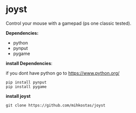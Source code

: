 # joyst
Control your mouse with a gamepad (ps one classic tested).

**Dependencies:**
  - python
  - pynput
  - pygame
 
**install Dependencies**:

if you dont have python go to https://www.python.org/

    pip install pynput
    pip install pygame

**install joyst**

    git clone https://github.com/mihkostas/joyst
